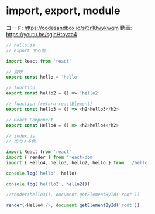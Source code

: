 # import, export, module

コード: https://codesandbox.io/s/3r18wykwqm
動画: https://youtu.be/sginHtoyza4 

```js
// hello.js
// export する側

import React from 'react'

// 変数
export const hello = 'hello'

// function
export const hello2 = () => 'hello2'

// function (return reactElement)
export const hello3 = () => <h2>hello3</h2>

// React Component
export const Hello4 = () => <h2>hello4</h2>


```

```js
// index.js
// 出力する側

import React from 'react'
import { render } from 'react-dom'
import { Hello4, hello3, hello2, hello } from './hello'

console.log('hello', hello)

console.log('helllo2', hello2())

//render(hello3(), document.getElementById('root'))

render(<Hello4 />, document.getElementById('root'))

```
